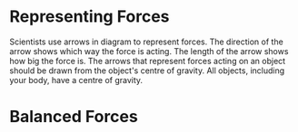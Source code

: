 # Representing Forces
Scientists use arrows in diagram to represent forces. The direction of the arrow shows which way the force is acting. The length of the arrow shows how big the force is. The arrows that represent forces acting on an object should be drawn from the object's centre of gravity. All objects, including your body, have a centre of gravity.

# Balanced Forces
